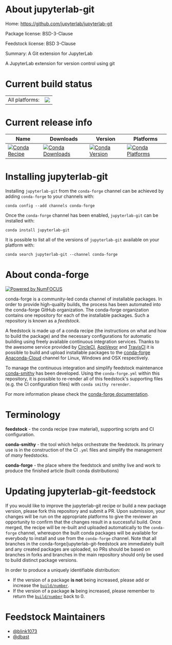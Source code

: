 About jupyterlab-git
====================

Home: https://github.com/jupyterlab/jupyterlab-git

Package license: BSD-3-Clause

Feedstock license: BSD 3-Clause

Summary: A Git extension for JupyterLab

A JupyterLab extension for version control using git

Current build status
====================


<table><tr><td>All platforms:</td>
    <td>
      <a href="https://dev.azure.com/conda-forge/feedstock-builds/_build/latest?definitionId=3053&branchName=master">
        <img src="https://dev.azure.com/conda-forge/feedstock-builds/_apis/build/status/jupyterlab-git-feedstock?branchName=master">
      </a>
    </td>
  </tr>
</table>

Current release info
====================

| Name | Downloads | Version | Platforms |
| --- | --- | --- | --- |
| [![Conda Recipe](https://img.shields.io/badge/recipe-jupyterlab--git-green.svg)](https://anaconda.org/conda-forge/jupyterlab-git) | [![Conda Downloads](https://img.shields.io/conda/dn/conda-forge/jupyterlab-git.svg)](https://anaconda.org/conda-forge/jupyterlab-git) | [![Conda Version](https://img.shields.io/conda/vn/conda-forge/jupyterlab-git.svg)](https://anaconda.org/conda-forge/jupyterlab-git) | [![Conda Platforms](https://img.shields.io/conda/pn/conda-forge/jupyterlab-git.svg)](https://anaconda.org/conda-forge/jupyterlab-git) |

Installing jupyterlab-git
=========================

Installing `jupyterlab-git` from the `conda-forge` channel can be achieved by adding `conda-forge` to your channels with:

```
conda config --add channels conda-forge
```

Once the `conda-forge` channel has been enabled, `jupyterlab-git` can be installed with:

```
conda install jupyterlab-git
```

It is possible to list all of the versions of `jupyterlab-git` available on your platform with:

```
conda search jupyterlab-git --channel conda-forge
```


About conda-forge
=================

[![Powered by NumFOCUS](https://img.shields.io/badge/powered%20by-NumFOCUS-orange.svg?style=flat&colorA=E1523D&colorB=007D8A)](http://numfocus.org)

conda-forge is a community-led conda channel of installable packages.
In order to provide high-quality builds, the process has been automated into the
conda-forge GitHub organization. The conda-forge organization contains one repository
for each of the installable packages. Such a repository is known as a *feedstock*.

A feedstock is made up of a conda recipe (the instructions on what and how to build
the package) and the necessary configurations for automatic building using freely
available continuous integration services. Thanks to the awesome service provided by
[CircleCI](https://circleci.com/), [AppVeyor](https://www.appveyor.com/)
and [TravisCI](https://travis-ci.com/) it is possible to build and upload installable
packages to the [conda-forge](https://anaconda.org/conda-forge)
[Anaconda-Cloud](https://anaconda.org/) channel for Linux, Windows and OSX respectively.

To manage the continuous integration and simplify feedstock maintenance
[conda-smithy](https://github.com/conda-forge/conda-smithy) has been developed.
Using the ``conda-forge.yml`` within this repository, it is possible to re-render all of
this feedstock's supporting files (e.g. the CI configuration files) with ``conda smithy rerender``.

For more information please check the [conda-forge documentation](https://conda-forge.org/docs/).

Terminology
===========

**feedstock** - the conda recipe (raw material), supporting scripts and CI configuration.

**conda-smithy** - the tool which helps orchestrate the feedstock.
                   Its primary use is in the construction of the CI ``.yml`` files
                   and simplify the management of *many* feedstocks.

**conda-forge** - the place where the feedstock and smithy live and work to
                  produce the finished article (built conda distributions)


Updating jupyterlab-git-feedstock
=================================

If you would like to improve the jupyterlab-git recipe or build a new
package version, please fork this repository and submit a PR. Upon submission,
your changes will be run on the appropriate platforms to give the reviewer an
opportunity to confirm that the changes result in a successful build. Once
merged, the recipe will be re-built and uploaded automatically to the
`conda-forge` channel, whereupon the built conda packages will be available for
everybody to install and use from the `conda-forge` channel.
Note that all branches in the conda-forge/jupyterlab-git-feedstock are
immediately built and any created packages are uploaded, so PRs should be based
on branches in forks and branches in the main repository should only be used to
build distinct package versions.

In order to produce a uniquely identifiable distribution:
 * If the version of a package **is not** being increased, please add or increase
   the [``build/number``](https://conda.io/docs/user-guide/tasks/build-packages/define-metadata.html#build-number-and-string).
 * If the version of a package **is** being increased, please remember to return
   the [``build/number``](https://conda.io/docs/user-guide/tasks/build-packages/define-metadata.html#build-number-and-string)
   back to 0.

Feedstock Maintainers
=====================

* [@blink1073](https://github.com/blink1073/)
* [@dbast](https://github.com/dbast/)

